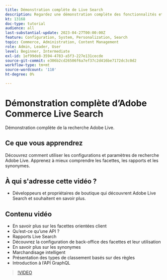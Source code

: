 ```yaml
---
title: Démonstration complète de Live Search
description: Regardez une démonstration complète des fonctionnalités et de la flexibilité de Live Search
kt: 13168
doc-type: tutorial
audience: all
last-substantial-update: 2023-04-27T00:00:00Z
feature: Configuration, System, Personalization, Search
topic: Commerce, Administration, Content Management
role: Admin, Leader, User
level: Beginner, Intermediate
exl-id: 1ef99de8-3594-4783-a5f3-227e131cecde
source-git-commit: e306b2cd26506f6a7ef37c2d416be7172dc3c0d2
workflow-type: tm+mt
source-wordcount: '110'
ht-degree: 0%

---
```


# Démonstration complète d’Adobe Commerce Live Search

Démonstration complète de la recherche Adobe Live.

## Ce que vous apprendrez

Découvrez comment utiliser les configurations et paramètres de recherche Adobe Live. Apprenez à mieux comprendre les facettes, les rapports et les synonymes.

## À qui s&#39;adresse cette vidéo ?

* Développeurs et propriétaires de boutique qui découvrent Adobe Live Search et souhaitent en savoir plus.

## Contenu vidéo

* En savoir plus sur les facettes orientées client
* Qu’est-ce qu’une API ?
* Rapports Live Search
* Découvrez la configuration de back-office des facettes et leur utilisation
* En savoir plus sur les synonymes
* Marchandisage intelligent
* Présentation des types de classement basés sur des règles
* Introduction à l’API GraphQL

>[!VIDEO](https://video.tv.adobe.com/v/3418996?learn=on)

